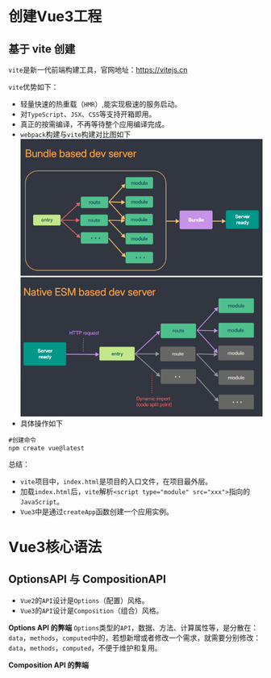 # 创建Vue3工程
## 基于 vite 创建

`vite`是新一代前端构建工具，官网地址：https://vitejs.cn

`vite`优势如下：
- 轻量快速的热重载（`HMR`）,能实现极速的服务启动。
- 对`TypeScript`、`JSX`、`CSS`等支持开箱即用。
- 真正的按需编译，不再等待整个应用编译完成。
- `webpack`构建与`vite`构建对比图如下
![](image/Pasted%20image%2020240815134620.png)
![](image/Pasted%20image%2020240815134648.png)
- 具体操作如下
```nodejs
#创建命令
npm create vue@latest
```

总结：
- `vite`项目中，`index.html`是项目的入口文件，在项目最外层。
- 加载`index.html`后，`vite`解析`<script type="module" src="xxx">`指向的`JavaScript`。
- `Vue3`中是通过`createApp`函数创建一个应用实例。
# Vue3核心语法
## OptionsAPI 与 CompositionAPI

- `Vue2`的`API`设计是`Options`（配置）风格。
- `Vue3`的`API`设计是`Composition`（组合）风格。

**Options API 的弊端**
`Options`类型的`API`，数据、方法、计算属性等，是分散在：`data`，`methods`，`computed`中的，若想新增或者修改一个需求，就需要分别修改：`data`，`methods`，`computed`，不便于维护和复用。

**Composition API 的弊端**
